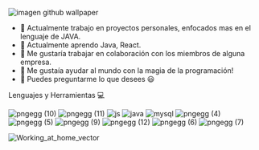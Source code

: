 
![imagen github wallpaper](https://github.com/marlon7piri/marlon7piri/assets/110213632/6a70f6c1-c140-4c30-9c2b-5b4b18ef8488)




- 🔭 Actualmente trabajo en proyectos personales, enfocados mas en el lenguaje de JAVA.
- 🌱 Actualmente aprendo Java, React.
- 👯 Me gustaría trabajar en colaboración con los miembros de alguna empresa.
- 🤔 Me gustaía ayudar al mundo con la magia de la programación!
- 💬 Puedes preguntarme lo que desees 😃

Lenguajes y Herramientas 💻

![pngegg (10)](https://github.com/marlon7piri/marlon7piri/assets/110213632/8dcb17be-e0a7-4104-90a8-55553f33e8aa)
![pngegg (11)](https://github.com/marlon7piri/marlon7piri/assets/110213632/6c6d2fd4-feaa-45f3-9f1d-a3dec381aa72)
![js](https://github.com/marlon7piri/marlon7piri/assets/110213632/ca938d5c-fb3d-43c2-b620-b5ee28759f95)
![java](https://github.com/marlon7piri/marlon7piri/assets/110213632/90e2599a-05fd-4c07-bc0f-2d556fa38f93)
![mysql](https://github.com/marlon7piri/marlon7piri/assets/110213632/1ae50ac7-9b80-4214-84ad-73123bb17339)
![pngegg (4)](https://github.com/marlon7piri/marlon7piri/assets/110213632/e344899c-eb74-4324-b187-412b73899d25)
![pngegg (5)](https://github.com/marlon7piri/marlon7piri/assets/110213632/567e1d01-c50f-48c6-bb12-236db28e98e0)
![pngegg (9)](https://github.com/marlon7piri/marlon7piri/assets/110213632/9c6edf4a-84bf-41ba-9211-ba4e65996dfa)
![pngegg (12)](https://github.com/marlon7piri/marlon7piri/assets/110213632/3987b174-3d19-4843-ad33-d4773dbf1c57)
![pngegg (6)](https://github.com/marlon7piri/marlon7piri/assets/110213632/492310de-77aa-4834-a38f-256f089dd4e4)
![pngegg (7)](https://github.com/marlon7piri/marlon7piri/assets/110213632/1d1060a4-d408-44ea-aca6-b293c3a3cd2d)


![Working_at_home_vector](https://github.com/marlon7piri/marlon7piri/assets/110213632/332844d2-7506-4667-abb7-96b76c4dd5b9)




